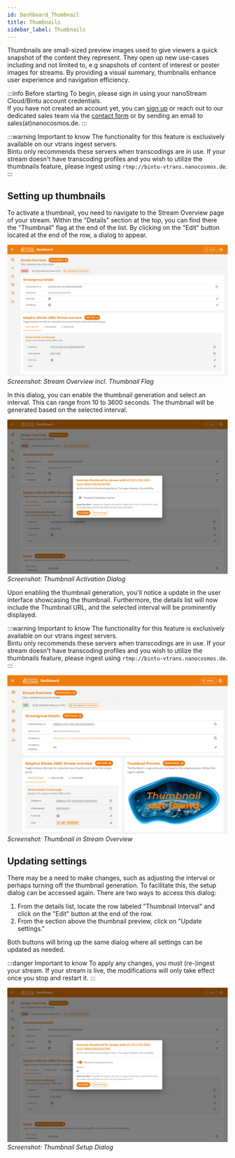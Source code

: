 ```yaml
---
id: Dashboard_Thumbnail
title: Thumbnails
sidebar_label: Thumbnails
---
```


Thumbnails are small-sized preview images used to give viewers a quick snapshot of the content they represent. They open up new use-cases including and not limited to, e.g snapshots of content of interest or poster images for streams. By providing a visual summary, thumbnails enhance user experience and navigation efficiency. 

:::info Before starting
To begin, please sign in using your nanoStream Cloud/Bintu account credentials. <br/>
If you have not created an account yet, you can [sign up](https://dashboard.nanostream.cloud/auth?signup) or reach out to our dedicated sales team via the [contact form](https://www.nanocosmos.de/contact) or by sending an email to sales(at)nanocosmos.de.
:::

:::warning Important to know
The functionality for this feature is exclusively available on our vtrans ingest servers. <br/>
Bintu only recommends these servers when transcodings are in use. If your stream doesn't have transcoding profiles and you wish to utilize the thumbnails feature, please ingest using `rtmp://bintu-vtrans.nanocosmos.de`.
:::

## Setting up thumbnails

To activate a thumbnail, you need to navigate to the Stream Overview page of your stream. Within the "Details" section at the top, you can find there the "Thumbnail" flag at the end of the list. By clicking on the "Edit" button located at the end of the row, a dialog to appear.

![Screenshot: Stream Overview incl. Thumbnail Flag](../assets/cloud-frontend/cf-streamoverview-thumbnail.jpg)
*Screenshot: Stream Overview incl. Thumbnail Flag*

In this dialog, you can enable the thumbnail generation and select an interval. This can range from 10 to 3600 seconds. The thumbnail will be generated based on the selected interval.

![Screenshot: Thumbnail Activation Dialog](../assets/cloud-frontend/cf-adding-thumbnail.jpg)
*Screenshot: Thumbnail Activation Dialog*

Upon enabling the thumbnail generation, you'll notice a update in the user interface showcasing the thumbnail. Furthermore, the details list will now include the Thumbnail URL, and the selected interval will be prominently displayed.

:::warning Important to know
The functionality for this feature is exclusively available on our vtrans ingest servers. <br/>
Bintu only recommends these servers when transcodings are in use. If your stream doesn't have transcoding profiles and you wish to utilize the thumbnails feature, please ingest using `rtmp://bintu-vtrans.nanocosmos.de`.
:::

![Screenshot: Thumbnail in Stream Overview](../assets/cloud-frontend/cf-thumbnail-added.jpg)
*Screenshot: Thumbnail in Stream Overview*

## Updating settings

There may be a need to make changes, such as adjusting the interval or perhaps turning off the thumbnail generation. To facilitate this, the setup dialog can be accessed again. There are two ways to access this dialog:

1. From the details list, locate the row labeled "Thumbnail Interval" and click on the "Edit" button at the end of the row.
2. From the section above the thumbnail preview, click on "Update settings." 

Both buttons will bring up the same dialog where all settings can be updated as needed.

:::danger Important to know
To apply any changes, you must (re-)ingest your stream. If your stream is live, the modifications will only take effect once you stop and restart it.
:::

![Screenshot: Thumbnail Setup Dialog](../assets/cloud-frontend/cf-adding-thumbnail-interval.jpg)
*Screenshot: Thumbnail Setup Dialog*
